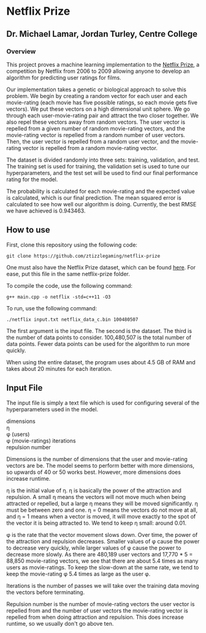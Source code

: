 # Netflix Prize 
## Dr. Michael Lamar, Jordan Turley, Centre College
### Overview

This project proves a machine learning implementation to the [Netflix Prize](https://en.wikipedia.org/wiki/Netflix_Prize), a competition by Netflix from 2006 to 2009 allowing anyone to develop an algorithm for predicting user ratings for films.

Our implementation takes a genetic or biological approach to solve this problem. We begin by creating a random vector for each user and each movie-rating (each movie has five possible ratings, so each movie gets five vectors). We put these vectors on a high dimensional unit sphere. We go through each user-movie-rating pair and attract the two closer together. We also repel these vectors away from random vectors. The user vector is repelled from a given number of random movie-rating vectors, and the movie-rating vector is repelled from a random number of user vectors. Then, the user vector is repelled from a random user vector, and the movie-rating vector is repelled from a random movie-rating vector.

The dataset is divided randomly into three sets: training, validation, and test. The training set is used for training, the validation set is used to tune our hyperparameters, and the test set will be used to find our final performance rating for the model.

The probability is calculated for each movie-rating and the expected value is calculated, which is our final prediction. The mean squared error is calculated to see how well our algorithm is doing. Currently, the best RMSE we have achieved is 0.943463.

## How to use
First, clone this repository using the following code:
```
git clone https://github.com/ztizzlegaming/netflix-prize
```
One must also have the Netflix Prize dataset, which can be found [here](https://www.dropbox.com/s/32jbztb1evu3lk3/netflix_data_c.bin?dl=0). For ease, put this file in the same netflix-prize folder.

To compile the code, use the following command:
```
g++ main.cpp -o netflix -std=c++11 -O3
```

To run, use the following command:
```
./netflix input.txt netflix_data_c.bin 100480507
```
The first argument is the input file. The second is the dataset. The third is the number of data points to consider. 100,480,507 is the total number of data points. Fewer data points can be used for the algorithm to run more quickly.

When using the entire dataset, the program uses about 4.5 GB of RAM and takes about 20 minutes for each iteration.

## Input File
The input file is simply a text file which is used for configuring several of the hyperparameters used in the model.

dimensions  
η  
φ (users)  
φ (movie-ratings)
iterations  
repulsion number

Dimensions is the number of dimensions that the user and movie-rating vectors are be. The model seems to perform better with more dimensions, so upwards of 40 or 50 works best. However, more dimensions does increase runtime.

η is the initial value of η. η is basically the power of the attraction and repulsion. A small η means the vectors will not move much when being attracted or repelled, but a large η means they will be moved significantly. η must be between zero and one. η = 0 means the vectors do not move at all, and η = 1 means when a vector is moved, it will move exactly to the spot of the vector it is being attracted to. We tend to keep η small: around 0.01.

φ is the rate that the vector movement slows down. Over time, the power of the attraction and repulsion decreases. Smaller values of φ cause the power to decrease very quickly, while larger values of φ cause the power to decrease more slowly. As there are 480,189 user vectors and 17,770 * 5 = 88,850 movie-rating vectors, we see that there are about 5.4 times as many users as movie-ratings. To keep the slow-down at the same rate, we tend to keep the movie-rating φ 5.4 times as large as the user φ.

Iterations is the number of passes we will take over the training data moving the vectors before terminating.

Repulsion number is the number of movie-rating vectors the user vector is repelled from and the number of user vectors the movie-rating vector is repelled from when doing attraction and repulsion. This does increase runtime, so we usually don't go above ten.